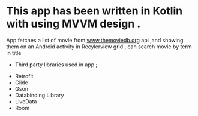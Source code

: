 # This app has been written in Kotlin with using MVVM design .
App fetches a list of movie from www.themoviedb.org api ,and showing them on an Android activity in Recylerview grid , can search movie by term in title

- Third party libraries used in app ;
 * Retrofit 
 * Glide
 * Gson 
 * Databinding Library
 * LiveData
 * Room
 

